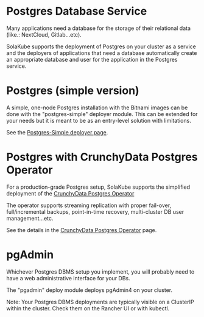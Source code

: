 # Postgres Database Service

Many applications need a database for the storage of their relational data (like.: NextCloud, Gitlab...etc).

SolaKube supports the deployment of Postgres on your cluster as a service and the deployers of applications that need a database automatically create an appropriate database and user for the application in the Postgres service.  

# Postgres (simple version)

A simple, one-node Postgres installation with the Bitnami images can be done with the "postgres-simple" deployer module. This can be extended for your needs but it is meant to be as an entry-level solution with limitations.

See the [Postgres-Simple deployer page](postgres-simple.md). 


# Postgres with CrunchyData Postgres Operator

For a production-grade Postgres setup, SolaKube supports the simplified deployment of the [CrunchyData Postgres Operator](https://github.com/CrunchyData/postgres-operator) 

The operator supports streaming replication with proper fail-over, full/incremental backups, point-in-time recovery, multi-cluster DB user management...etc.

See the details in the [CrunchyData Postgres Operator](postgres-crunchy.md) page. 


# pgAdmin

Whichever Postgres DBMS setup you implement, you will probably need to have a web administrative interface for your DBs. 

The "pgadmin" deploy module deploys pgAdmin4 on your cluster.

Note: Your Postgres DBMS deployments are typically visible on a ClusterIP within the cluster. Check them on the Rancher UI or with kubectl.